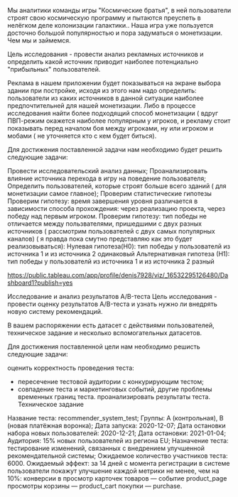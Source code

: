 Мы аналитики команды игры "Космические братья", в ней пользователи строят свою космическую программу и пытаются преуспеть в нелёгком деле колонизации галактики.. Наша игра уже пользуется досточно большой популярностью и пора задуматься о монетизации. Чем мы и займемся.

Цель исследования - провести анализ рекламных источников и определить какой источник приводит наиболее потенциально "прибыльных" пользователей.

Реклама в нашем приложении будет показываться на экране выбора здании при постройке, исходя из этого нам надо определить: пользователи из каких источников в данной ситуации наиболее предпочтительней для нашей монетизации. Либо в процессе исследования найти более подходящий способ монетизации ( вдруг ПВП-режим окажется наиболее популярным у игроков, и рекламу стоит показывать перед началом боя между игроками, ну или игроком и мобами ( не уточняется кто с кем будет биться).

Для достижения поставленной задачи нам необходимо будет решить следующие задачи:

Провести исследовательский анализ данных;
Проанализировать влияние источника перехода в игру на поведение пользователя;
Определить пользователей, которые строят больше всего зданий ( для монетизации самое главное);
Проверим статистические гипотезы
Проверим гипотезу: время завершения уровня различается в зависимости способа прохождения:
через реализацию проекта,
через победу над первым игроком.
Проверим гипотезу: тип победы не отличается между пользвателями, пришедшими с двух разных источников ( рассмотрим пользователей с двух самых популярных каналов) ( я правда пока смутно представляю как это будет реализовываться):
Нулевая гипотеза(H0): тип победы у пользователй из источника 1 и из источника 2 одинаковый
Альтернативная гипотеза (Н1): тип победы у пользователй из источника 1 и из источника 2 разный

https://public.tableau.com/app/profile/denis7928/viz/_16532295126480/Dashboard1?publish=yes

Исследование и анализ результатов A/B-теста
Цель исследования - провести оценку результатов A/B-теста и узнать нужно ли внедрять новую систему рекомендаций.

В вашем распоряжении есть датасет с действиями пользователей, техническое задание и несколько вспомогательных датасетов.

Для достижения поставленной цели нам необходимо решисть следующие задачи:

оценить корректность проведения теста:
* пересечение тестовой аудитории с конкурирующим тестом;
* совпадение теста и маркетинговых событий, другие проблемы временных границ теста.
проанализировать результаты теста.
Техническое задание

Название теста: recommender_system_test;
Группы: А (контрольная), B (новая платёжная воронка);
Дата запуска: 2020-12-07;
Дата остановки набора новых пользователей: 2020-12-21;
Дата остановки: 2021-01-04;
Аудитория: 15% новых пользователей из региона EU;
Назначение теста: тестирование изменений, связанных с внедрением улучшенной рекомендательной системы;
Ожидаемое количество участников теста: 6000.
Ожидаемый эффект: за 14 дней с момента регистрации в системе пользователи покажут улучшение каждой метрики не менее, чем на 10%:
конверсии в просмотр карточек товаров — событие product_page
просмотры корзины — product_cart
покупки — purchase.
